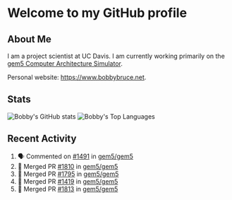 # Welcome to my GitHub profile

## About Me

I am a project scientist at UC Davis. I am currently working primarily on the [gem5 Computer Architecture Simulator](https://github.com/gem5).

Personal website: <https://www.bobbybruce.net>.

## Stats

![Bobby's GitHub stats](https://github-readme-stats.vercel.app/api?username=bobbyrbruce&show_icons=true&theme=responsive&include_all_commits=true&count_private=true&show=reviews&disable_animations=true)
![Bobby's Top Languages ](https://github-readme-stats.vercel.app/api/top-langs/?username=bobbyrbruce&layout=compact&theme=responsive&count_private=true&langs_count=10&disable_animations=true)

## Recent Activity

<!--START_SECTION:activity-->
1. 🗣 Commented on [#1491](https://github.com/gem5/gem5/pull/1491#issuecomment-2503724988) in [gem5/gem5](https://github.com/gem5/gem5)
2. 🎉 Merged PR [#1810](https://github.com/gem5/gem5/pull/1810) in [gem5/gem5](https://github.com/gem5/gem5)
3. 🎉 Merged PR [#1795](https://github.com/gem5/gem5/pull/1795) in [gem5/gem5](https://github.com/gem5/gem5)
4. 🎉 Merged PR [#1419](https://github.com/gem5/gem5/pull/1419) in [gem5/gem5](https://github.com/gem5/gem5)
5. 🎉 Merged PR [#1813](https://github.com/gem5/gem5/pull/1813) in [gem5/gem5](https://github.com/gem5/gem5)
<!--END_SECTION:activity-->
